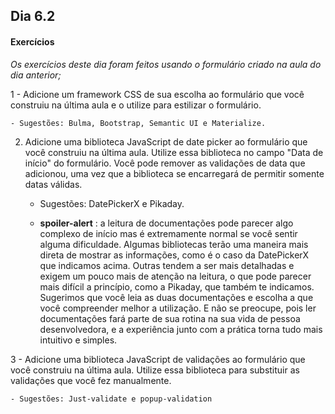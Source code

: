 ## Dia 6.2

#### Exercícios

<em>Os exercícios deste dia foram feitos usando o formulário criado na aula do dia anterior;</em>

1 - Adicione um framework CSS de sua escolha ao formulário que você construiu na última aula e o utilize para estilizar o formulário.

    - Sugestões: Bulma, Bootstrap, Semantic UI e Materialize.


2. Adicione uma biblioteca JavaScript de date picker ao formulário que você construiu na última aula. Utilize essa biblioteca no campo "Data de início" do formulário. Você pode remover as validações de data que adicionou, uma vez que a biblioteca se encarregará de permitir somente datas válidas.

    - Sugestões: DatePickerX e Pikaday.

    - <strong>spoiler-alert</strong> : a leitura de documentações pode parecer algo complexo de início mas é extremamente normal se você sentir alguma dificuldade. Algumas bibliotecas terão uma maneira mais direta de mostrar as informações, como é o caso da DatePickerX que indicamos acima. Outras tendem a ser mais detalhadas e exigem um pouco mais de atenção na leitura, o que pode parecer mais difícil a princípio, como a Pikaday, que também te indicamos. Sugerimos que você leia as duas documentações e escolha a que você compreender melhor a utilização. E não se preocupe, pois ler documentações fará parte de sua rotina na sua vida de pessoa desenvolvedora, e a experiência junto com a prática torna tudo mais intuitivo e simples.


3 - Adicione uma biblioteca JavaScript de validações ao formulário que você construiu na última aula. Utilize essa biblioteca para substituir as validações que você fez manualmente.

    - Sugestões: Just-validate e popup-validation
